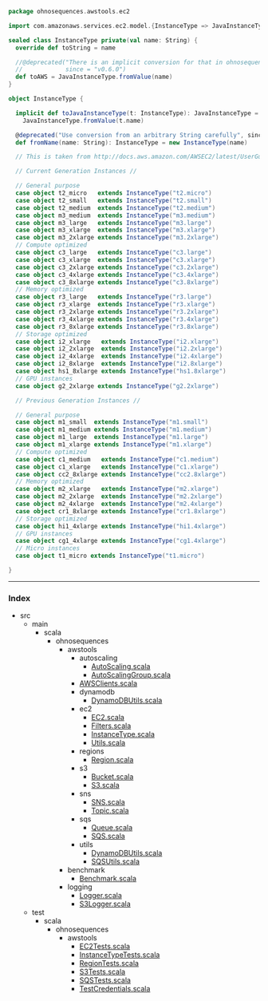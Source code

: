 
```scala
package ohnosequences.awstools.ec2

import com.amazonaws.services.ec2.model.{InstanceType => JavaInstanceType}

sealed class InstanceType private(val name: String) {
  override def toString = name

  //@deprecated("There is an implicit conversion for that in ohnosequences.awstools.ec2.InstanceType, just import it",
  //            since = "v0.6.0")
  def toAWS = JavaInstanceType.fromValue(name)
}

object InstanceType {

  implicit def toJavaInstanceType(t: InstanceType): JavaInstanceType = 
    JavaInstanceType.fromValue(t.name)

  @deprecated("Use conversion from an arbitrary String carefully", since = "v0.6.0")
  def fromName(name: String): InstanceType = new InstanceType(name)

  // This is taken from http://docs.aws.amazon.com/AWSEC2/latest/UserGuide/instance-types.html

  // Current Generation Instances //

  // General purpose
  case object t2_micro   extends InstanceType("t2.micro")
  case object t2_small   extends InstanceType("t2.small")
  case object t2_medium  extends InstanceType("t2.medium")
  case object m3_medium  extends InstanceType("m3.medium")
  case object m3_large   extends InstanceType("m3.large")
  case object m3_xlarge  extends InstanceType("m3.xlarge")
  case object m3_2xlarge extends InstanceType("m3.2xlarge")
  // Compute optimized
  case object c3_large   extends InstanceType("c3.large")
  case object c3_xlarge  extends InstanceType("c3.xlarge")
  case object c3_2xlarge extends InstanceType("c3.2xlarge")
  case object c3_4xlarge extends InstanceType("c3.4xlarge")
  case object c3_8xlarge extends InstanceType("c3.8xlarge")
  // Memory optimized
  case object r3_large   extends InstanceType("r3.large")
  case object r3_xlarge  extends InstanceType("r3.xlarge")
  case object r3_2xlarge extends InstanceType("r3.2xlarge")
  case object r3_4xlarge extends InstanceType("r3.4xlarge")
  case object r3_8xlarge extends InstanceType("r3.8xlarge")
  // Storage optimized
  case object i2_xlarge   extends InstanceType("i2.xlarge")
  case object i2_2xlarge  extends InstanceType("i2.2xlarge")
  case object i2_4xlarge  extends InstanceType("i2.4xlarge")
  case object i2_8xlarge  extends InstanceType("i2.8xlarge")
  case object hs1_8xlarge extends InstanceType("hs1.8xlarge")
  // GPU instances
  case object g2_2xlarge extends InstanceType("g2.2xlarge")

  // Previous Generation Instances //

  // General purpose
  case object m1_small  extends InstanceType("m1.small")
  case object m1_medium extends InstanceType("m1.medium")
  case object m1_large  extends InstanceType("m1.large")
  case object m1_xlarge extends InstanceType("m1.xlarge")
  // Compute optimized
  case object c1_medium   extends InstanceType("c1.medium")
  case object c1_xlarge   extends InstanceType("c1.xlarge")
  case object cc2_8xlarge extends InstanceType("cc2.8xlarge")
  // Memory optimized
  case object m2_xlarge   extends InstanceType("m2.xlarge")
  case object m2_2xlarge  extends InstanceType("m2.2xlarge")
  case object m2_4xlarge  extends InstanceType("m2.4xlarge")
  case object cr1_8xlarge extends InstanceType("cr1.8xlarge")
  // Storage optimized
  case object hi1_4xlarge extends InstanceType("hi1.4xlarge")
  // GPU instances
  case object cg1_4xlarge extends InstanceType("cg1.4xlarge")
  // Micro instances
  case object t1_micro extends InstanceType("t1.micro")

}

```


------

### Index

+ src
  + main
    + scala
      + ohnosequences
        + awstools
          + autoscaling
            + [AutoScaling.scala][main\scala\ohnosequences\awstools\autoscaling\AutoScaling.scala]
            + [AutoScalingGroup.scala][main\scala\ohnosequences\awstools\autoscaling\AutoScalingGroup.scala]
          + [AWSClients.scala][main\scala\ohnosequences\awstools\AWSClients.scala]
          + dynamodb
            + [DynamoDBUtils.scala][main\scala\ohnosequences\awstools\dynamodb\DynamoDBUtils.scala]
          + ec2
            + [EC2.scala][main\scala\ohnosequences\awstools\ec2\EC2.scala]
            + [Filters.scala][main\scala\ohnosequences\awstools\ec2\Filters.scala]
            + [InstanceType.scala][main\scala\ohnosequences\awstools\ec2\InstanceType.scala]
            + [Utils.scala][main\scala\ohnosequences\awstools\ec2\Utils.scala]
          + regions
            + [Region.scala][main\scala\ohnosequences\awstools\regions\Region.scala]
          + s3
            + [Bucket.scala][main\scala\ohnosequences\awstools\s3\Bucket.scala]
            + [S3.scala][main\scala\ohnosequences\awstools\s3\S3.scala]
          + sns
            + [SNS.scala][main\scala\ohnosequences\awstools\sns\SNS.scala]
            + [Topic.scala][main\scala\ohnosequences\awstools\sns\Topic.scala]
          + sqs
            + [Queue.scala][main\scala\ohnosequences\awstools\sqs\Queue.scala]
            + [SQS.scala][main\scala\ohnosequences\awstools\sqs\SQS.scala]
          + utils
            + [DynamoDBUtils.scala][main\scala\ohnosequences\awstools\utils\DynamoDBUtils.scala]
            + [SQSUtils.scala][main\scala\ohnosequences\awstools\utils\SQSUtils.scala]
        + benchmark
          + [Benchmark.scala][main\scala\ohnosequences\benchmark\Benchmark.scala]
        + logging
          + [Logger.scala][main\scala\ohnosequences\logging\Logger.scala]
          + [S3Logger.scala][main\scala\ohnosequences\logging\S3Logger.scala]
  + test
    + scala
      + ohnosequences
        + awstools
          + [EC2Tests.scala][test\scala\ohnosequences\awstools\EC2Tests.scala]
          + [InstanceTypeTests.scala][test\scala\ohnosequences\awstools\InstanceTypeTests.scala]
          + [RegionTests.scala][test\scala\ohnosequences\awstools\RegionTests.scala]
          + [S3Tests.scala][test\scala\ohnosequences\awstools\S3Tests.scala]
          + [SQSTests.scala][test\scala\ohnosequences\awstools\SQSTests.scala]
          + [TestCredentials.scala][test\scala\ohnosequences\awstools\TestCredentials.scala]

[main\scala\ohnosequences\awstools\autoscaling\AutoScaling.scala]: ..\autoscaling\AutoScaling.scala.md
[main\scala\ohnosequences\awstools\autoscaling\AutoScalingGroup.scala]: ..\autoscaling\AutoScalingGroup.scala.md
[main\scala\ohnosequences\awstools\AWSClients.scala]: ..\AWSClients.scala.md
[main\scala\ohnosequences\awstools\dynamodb\DynamoDBUtils.scala]: ..\dynamodb\DynamoDBUtils.scala.md
[main\scala\ohnosequences\awstools\ec2\EC2.scala]: EC2.scala.md
[main\scala\ohnosequences\awstools\ec2\Filters.scala]: Filters.scala.md
[main\scala\ohnosequences\awstools\ec2\InstanceType.scala]: InstanceType.scala.md
[main\scala\ohnosequences\awstools\ec2\Utils.scala]: Utils.scala.md
[main\scala\ohnosequences\awstools\regions\Region.scala]: ..\regions\Region.scala.md
[main\scala\ohnosequences\awstools\s3\Bucket.scala]: ..\s3\Bucket.scala.md
[main\scala\ohnosequences\awstools\s3\S3.scala]: ..\s3\S3.scala.md
[main\scala\ohnosequences\awstools\sns\SNS.scala]: ..\sns\SNS.scala.md
[main\scala\ohnosequences\awstools\sns\Topic.scala]: ..\sns\Topic.scala.md
[main\scala\ohnosequences\awstools\sqs\Queue.scala]: ..\sqs\Queue.scala.md
[main\scala\ohnosequences\awstools\sqs\SQS.scala]: ..\sqs\SQS.scala.md
[main\scala\ohnosequences\awstools\utils\DynamoDBUtils.scala]: ..\utils\DynamoDBUtils.scala.md
[main\scala\ohnosequences\awstools\utils\SQSUtils.scala]: ..\utils\SQSUtils.scala.md
[main\scala\ohnosequences\benchmark\Benchmark.scala]: ..\..\benchmark\Benchmark.scala.md
[main\scala\ohnosequences\logging\Logger.scala]: ..\..\logging\Logger.scala.md
[main\scala\ohnosequences\logging\S3Logger.scala]: ..\..\logging\S3Logger.scala.md
[test\scala\ohnosequences\awstools\EC2Tests.scala]: ..\..\..\..\..\test\scala\ohnosequences\awstools\EC2Tests.scala.md
[test\scala\ohnosequences\awstools\InstanceTypeTests.scala]: ..\..\..\..\..\test\scala\ohnosequences\awstools\InstanceTypeTests.scala.md
[test\scala\ohnosequences\awstools\RegionTests.scala]: ..\..\..\..\..\test\scala\ohnosequences\awstools\RegionTests.scala.md
[test\scala\ohnosequences\awstools\S3Tests.scala]: ..\..\..\..\..\test\scala\ohnosequences\awstools\S3Tests.scala.md
[test\scala\ohnosequences\awstools\SQSTests.scala]: ..\..\..\..\..\test\scala\ohnosequences\awstools\SQSTests.scala.md
[test\scala\ohnosequences\awstools\TestCredentials.scala]: ..\..\..\..\..\test\scala\ohnosequences\awstools\TestCredentials.scala.md